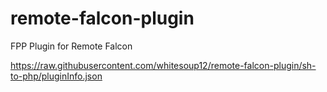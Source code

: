 # remote-falcon-plugin
FPP Plugin for Remote Falcon

https://raw.githubusercontent.com/whitesoup12/remote-falcon-plugin/sh-to-php/pluginInfo.json